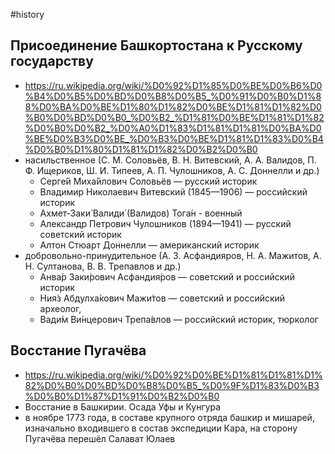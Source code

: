 #history

## Присоединение Башкортостана к Русскому государству
- https://ru.wikipedia.org/wiki/%D0%92%D1%85%D0%BE%D0%B6%D0%B4%D0%B5%D0%BD%D0%B8%D0%B5_%D0%91%D0%B0%D1%88%D0%BA%D0%BE%D1%80%D1%82%D0%BE%D1%81%D1%82%D0%B0%D0%BD%D0%B0_%D0%B2_%D1%81%D0%BE%D1%81%D1%82%D0%B0%D0%B2_%D0%A0%D1%83%D1%81%D1%81%D0%BA%D0%BE%D0%B3%D0%BE_%D0%B3%D0%BE%D1%81%D1%83%D0%B4%D0%B0%D1%80%D1%81%D1%82%D0%B2%D0%B0
- насильственное (С. М. Соловьёв, В. Н. Витевский, А. А. Валидов, П. Ф. Ищериков, Ш. И. Типеев, А. П. Чулошников, А. С. Доннелли и др.)
	- Серге́й Миха́йлович Соловьёв — русский историк
	- Владимир Николаевич Витевский (1845—1906) — российский историк
	- Ахмет-Заки́ Валиди́ (Валидов) Тога́н - военный
	- Александр Петрович Чулошников (1894—1941) — русский советский историк
	- Алтон Стюарт Доннелли — американский историк
- добровольно-принудительное (А. З. Асфандияров, Н. А. Мажитов, А. Н. Султанова, В. В. Трепавлов и др.)
	- Анва́р Заки́рович Асфандия́ров — советский и российский историк
	- Ния́з Абдулха́кович Мажи́тов — советский и российский археолог,
	- Вади́м Ви́нцерович Трепа́влов — российский историк, тюрколог

## Восстание Пугачёва
- https://ru.wikipedia.org/wiki/%D0%92%D0%BE%D1%81%D1%81%D1%82%D0%B0%D0%BD%D0%B8%D0%B5_%D0%9F%D1%83%D0%B3%D0%B0%D1%87%D1%91%D0%B2%D0%B0
- Восстание в Башкирии. Осада Уфы и Кунгура
- в ноябре 1773 года, в составе крупного отряда башкир и мишарей, изначально входившего в состав экспедиции Кара, на сторону Пугачёва перешёл Салават Юлаев